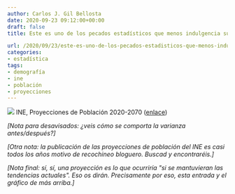 ```yaml
---
author: Carlos J. Gil Bellosta
date: 2020-09-23 09:12:00+00:00
draft: false
title: Este es uno de los pecados estadísticos que menos indulgencia suscita

url: /2020/09/23/este-es-uno-de-los-pecados-estadisticos-que-menos-indulgencia-suscita/
categories:
- estadística
tags:
- demografía
- ine
- población
- proyecciones
---
```





![](/wp-uploads/2020/09/proyecciones.png)
INE, Proyecciones de Población 2020-2070 ([enlace](https://www.ine.es/prensa/pp_2020_2070.pdf))







_[Nota para desavisados: ¿veis cómo se comporta la varianza antes/después?]_







_[Otra nota: la publicación de las proyecciones de población del INE es casi todos los años motivo de recochineo bloguero. Buscad y encontraréis.]_







_[Nota final: sí, sí, una proyección es lo que ocurriría "si se mantuvieran las
tendencias actuales". Eso os dirán. Precisamente por eso, esta entrada y el gráfico de más arriba.]_




